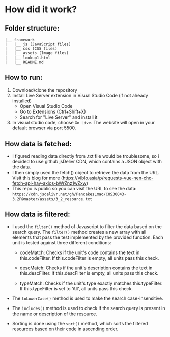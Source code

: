 # How did it work?

## Folder structure:
```
|__ framework
|   |__ js (JavaScript files)
|   |__ css (CSS files)
|   |__ assets (Image files)
|   |__ lookup1.html 
|   |__ README.md
```
## How to run:
1. Download/clone the repository
2. Install Live Server extension in Visual Studio Code (if not already installed)
   - Open Visual Studio Code
   - Go to Extensions (Ctrl+Shift+X)
   - Search for "Live Server" and install it
3. In visual studio code, choose  `Go Live`. The website will open in your default browser via port 5500.

## How data is fetched:
- I figured reading data directly from .txt file would be troublesome, so i decided to use github jsDelivr CDN, which contains a JSON object with the data.
- I then simply used the fetch() object to retrieve the data from the URL. Visit this blog for more (https://viblo.asia/p/requests-vue-nen-cho-fetch-api-hay-axios-bWrZnz1wZxw)
- This repo is public so you can visit the URL to see the data: 
`https://cdn.jsdelivr.net/gh/PancakesLmao/COS30043-3.2P@master/assets/3_2_resource.txt`

## How data is filtered:
- I used the `filter()` method of Javascript to filter the data based on the search query. The `filter()` method creates a new array with all elements that pass the test implemented by the provided function. Each unit is tested against three different conditions:

   - codeMatch: Checks if the unit's code contains the text in this.codeFilter. If this.codeFilter is empty, all units pass this check.

   - descMatch: Checks if the unit's description contains the text in this.descFilter. If this.descFilter is empty, all units pass this check.

   - typeMatch: Checks if the unit's type exactly matches this.typeFilter. If this.typeFilter is set to 'All', all units pass this check.

- The `toLowerCase()` method is used to make the search case-insensitive.
- The `includes()` method is used to check if the search query is present in the name or description of the resource.
- Sorting is done using the `sort()` method, which sorts the filtered resources based on their code in ascending order.
